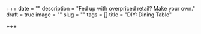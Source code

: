 +++
date = ""
description = "Fed up with overpriced retail? Make your own."
draft = true
image = ""
slug = ""
tags = []
title = "DIY: Dining Table"

+++
